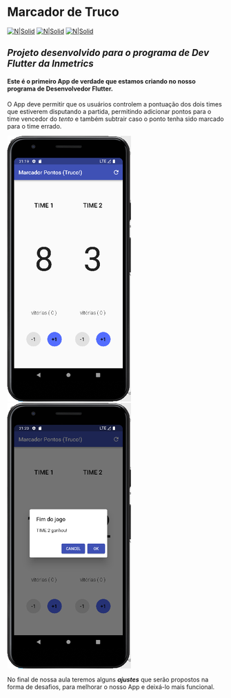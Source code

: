 # Marcador de Truco
[![N|Solid](https://img.shields.io/badge/Flutter-2.10.3-blue)](https://flutter.dev)  [![N|Solid](https://img.shields.io/badge/Dart-2.16.1-lightgrey)](https://dart.dev) [![N|Solid](https://img.shields.io/badge/DevTools-2.9.2-brightgreen)](https://dart.dev)

## _Projeto desenvolvido para o programa de Dev Flutter da Inmetrics_

#### Este é o primeiro App de verdade que estamos criando no nosso programa de Desenvolvedor Flutter.

O App deve permitir que os usuários controlem a pontuação dos dois times que estiverem disputando a partida, permitindo adicionar pontos para o time vencedor do _tento_ e também subtrair caso o ponto tenha sido marcado para o time errado.

![N|Solid](https://github.com/GiovaniJau/Marcador_de_Truco/blob/master/screenshots/truco_1.PNG)      ![N|Solid](https://github.com/GiovaniJau/Marcador_de_Truco/blob/master/screenshots/truco_2.PNG)

No final de nossa aula teremos alguns **_ajustes_** que serão propostos na forma de desafios, para melhorar o nosso App e deixá-lo mais funcional.
